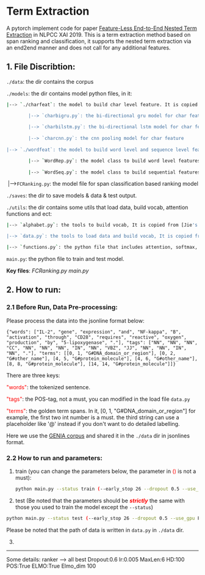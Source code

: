 # Term Extraction
A pytorch implement code for paper [Feature-Less End-to-End Nested Term Extraction](https://arxiv.org/pdf/1908.05426.pdf) in NLPCC XAI 2019.
This is a term extraction method based on span ranking and classification, it supports the nested term extraction via an end2end manner and does not call for any additional features.
## 1. File Discribtion:
`./data`: the dir contains the corpus

`./models`: the dir contains model python files, in it:

```bash
|--> `./charfeat`: the model to build char level feature. It is copied from [Jie's code](https://github.com/jiesutd/NCRFpp/tree/master/model), it contains:

	    |--> `charbigru.py`: the bi-directional gru model for char feature.
	    
	    |--> `charbilstm.py`: the bi-directional lstm model for char feature.
	    
	    |--> `charcnn.py`: the cnn pooling model for char feature
	    
|--> `./wordfeat`: the model to build word level and sequence level feature. It is copied from [Jie's code](https://github.com/jiesutd/NCRFpp/tree/master/model) and modified, it contains:

	    |--> `WordRep.py`: the model class to build word level features
	    
	    |--> `WordSeq.py`: the model class to build sequential features from word level features
```


​	|-->`FCRanking.py`: the model file for span classification based ranking model

`./saves`: the dir to save models & data & test output.

`./utils`: the dir contains some utils that load data, build vocab, attention functions and ect:

```bash
|--> `alphabet.py`: the tools to build vocab, It is copied from [Jie's code](https://github.com/jiesutd/NCRFpp/tree/master/model)

|--> `data.py`: the tools to load data and build vocab, It is copied from [Jie's code](https://github.com/jiesutd/NCRFpp/tree/master/model) and modified.

|--> `functions.py`: the python file that includes attention, softmax, masked softmax and ect. tools.
```

`main.py`: the python file to train and test model.

**Key files**: _FCRanking.py   main.py_


## 2. How to run:

### 2.1 Before Run, Data Pre-processing:

Please process the data into the jsonline format below:

`{"words": ["IL-2", "gene", "expression", "and", "NF-kappa", "B", "activation", "through", "CD28", "requires", "reactive", "oxygen", "production", "by", "5-lipoxygenase", "."], "tags": ["NN", "NN", "NN", "CC", "NN", "NN", "NN", "IN", "NN", "VBZ", "JJ", "NN", "NN", "IN", "NN", "."], "terms": [[0, 1, "G#DNA_domain_or_region"], [0, 2, "G#other_name"], [4, 5, "G#protein_molecule"], [4, 6, "G#other_name"], [8, 8, "G#protein_molecule"], [14, 14, "G#protein_molecule"]]}`

There are three keys:

<span style="color:red">"words"</span>: the tokenized sentence.

<span style="color:red">"tags"</span>: the POS-tag, not a must, you can modified in the load file `data.py`

<span style="color:red">"terms"</span>: the golden term spans. In it, [0, 1, "G#DNA_domain_or_region"] for example, the first two int number is a must. the third string can use a placeholder like '@' instead if you don't want to do detailed labelling.

Here we use the [GENIA corpus](http://www.geniaproject.org/genia-corpus)  and shared it in the `./data` dir in jsonlines format.

### 2.2 How to run and parameters:
1. train (you can change the parameters below, the parameter in <a style="color:red">()</a> is not a must):
  
   ```bash
   python main.py --status train (--early_stop 26 --dropout 0.5 --use_gpu False --gpuid 3 --max_lengths 5 --word_emb [YOUR WORD EMBEDDINGS DIR])
   ```
   
   
   
2.  test (Be noted that the parameters should be <span style="color:red">***strictly***</span> the same with those you used to train the model except the `--status`)

   ```bash
   python main.py --status test (--early_stop 26 --dropout 0.5 --use_gpu False --gpuid 3 --max_lengths 5 --word_emb [YOUR WORD EMBEDDINGS DIR])
   ```

   Please be noted that the path of data is written in `data.py` in `./data` dir.

3. 

-----------------------------------------
Some details:
ranker --> all best Dropout:0.6 lr:0.005 MaxLen:6 HD:100 POS:True ELMO:True Elmo_dim 100
